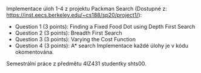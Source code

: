 Implementace úloh 1-4 z projektu Packman Search (Dostupné z: https://inst.eecs.berkeley.edu/~cs188/sp20/project1/):
- Question 1 (3 points): Finding a Fixed Food Dot using Depth First Search
- Question 2 (3 points): Breadth First Search
- Question 3 (3 points): Varying the Cost Function
- Question 4 (3 points): A* search
Implementace každé úlohy je v kódu okomentována.

Semestrální práce z předmětu 4IZ431 studentky shts00. 

